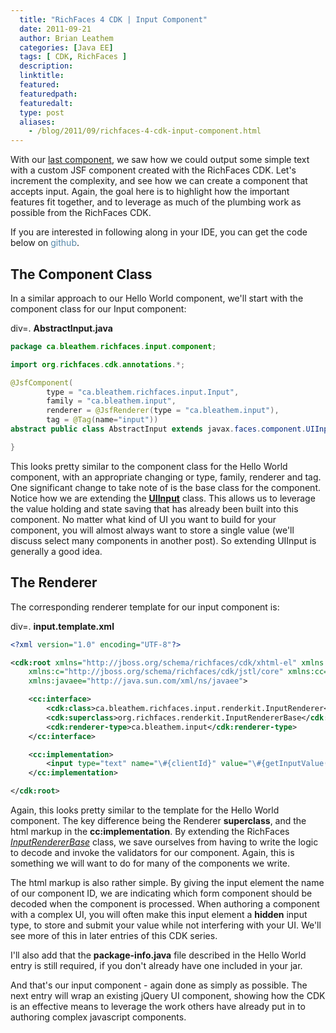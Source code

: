 ```yaml
---
  title: "RichFaces 4 CDK | Input Component"
  date: 2011-09-21
  author: Brian Leathem
  categories: [Java EE]
  tags: [ CDK, RichFaces ]
  description:
  linktitle:
  featured:
  featuredpath:
  featuredalt:
  type: post
  aliases:
    - /blog/2011/09/richfaces-4-cdk-input-component.html
---
```


With our <a href="http://blog.bleathem.ca/2011/09/richfaces-4-cdk-hello-world.html">last component</a>, we saw how we could output some simple text with a custom JSF component created with the RichFaces CDK.  Let's increment the complexity, and see how we can create a component that accepts input. Again, the goal here is to highlight how the important features fit together, and to leverage as much of the plumbing work as possible from the RichFaces CDK.

If you are interested in following along in your IDE, you can get the code below on <a href="https://github.com/bleathem/CDK-examples" style="color: #5588aa; text-decoration: none;">github</a>.

## The Component Class

In a similar approach to our Hello World component, we'll start with the component class for our Input component:

div=. **AbstractInput.java**

```java
package ca.bleathem.richfaces.input.component;

import org.richfaces.cdk.annotations.*;

@JsfComponent(
        type = "ca.bleathem.richfaces.input.Input",
        family = "ca.bleathem.input",
        renderer = @JsfRenderer(type = "ca.bleathem.input"),
        tag = @Tag(name="input"))
abstract public class AbstractInput extends javax.faces.component.UIInput {

}
```

This looks pretty similar to the component class for the Hello World component, with an appropriate changing or type, family, renderer and tag. One significant change to take note of is the base class for the component. Notice how we are extending the <a href="http://javaserverfaces.java.net/nonav/docs/2.0/javadocs/javax/faces/component/UIInput.html">__UIInput__</a> class. This allows us to leverage the value holding and state saving that has already been built into this component. No matter what kind of UI you want to build for your component, you will almost always want to store a single value (we'll discuss select many components in another post). So extending UIInput is generally a good idea.

## The Renderer

The corresponding renderer template for our input component is:

div=. **input.template.xml**

```xml
<?xml version="1.0" encoding="UTF-8"?>

<cdk:root xmlns="http://jboss.org/schema/richfaces/cdk/xhtml-el" xmlns:cdk="http://jboss.org/schema/richfaces/cdk/core"
    xmlns:c="http://jboss.org/schema/richfaces/cdk/jstl/core" xmlns:cc="http://jboss.org/schema/richfaces/cdk/jsf/composite"
    xmlns:javaee="http://java.sun.com/xml/ns/javaee">

    <cc:interface>
        <cdk:class>ca.bleathem.richfaces.input.renderkit.InputRenderer</cdk:class>
        <cdk:superclass>org.richfaces.renderkit.InputRendererBase</cdk:superclass>
        <cdk:renderer-type>ca.bleathem.input</cdk:renderer-type>
    </cc:interface>

    <cc:implementation>
        <input type="text" name="\#{clientId}" value="\#{getInputValue(facesContext, component)}" />
    </cc:implementation>

</cdk:root>
```

Again, this looks pretty similar to the template for the Hello World component. The key difference being the Renderer __superclass__, and the html markup in the __cc:implementation__. By extending the RichFaces <a href="http://docs.jboss.org/richfaces/latest_4_0_X/javadoc/richfaces-components-ui/org/richfaces/renderkit/InputRendererBase.html" style="font-style: italic;">InputRendererBase</a> class, we save ourselves from having to write the logic to decode and invoke the validators for our component. Again, this is something we will want to do for many of the components we write.

The html markup is also rather simple. By giving the input element the name of our component ID, we are indicating which form component should be decoded when the component is processed. When authoring a component with a complex UI, you will often make this input element a __hidden__ input type, to store and submit your value while not interfering with your UI. We'll see more of this in later entries of this CDK series.

I'll also add that the __**package-info.java**__ file described in the Hello World entry is still required, if you don't already have one included in your jar.

And that's our input component - again done as simply as possible. The next entry will wrap an existing jQuery UI component, showing how the CDK is an effective means to leverage the work others have already put in to authoring complex javascript components.
